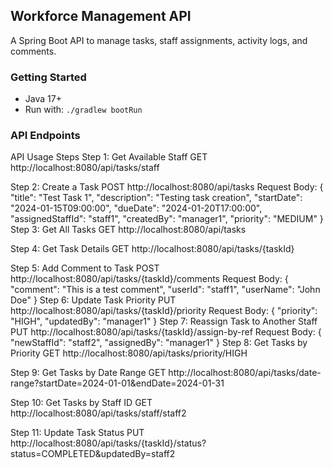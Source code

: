 ## Workforce Management API

A Spring Boot API to manage tasks, staff assignments, activity logs, and comments.

### Getting Started

- Java 17+
- Run with: `./gradlew bootRun`

### API Endpoints
API Usage Steps
Step 1: Get Available Staff
GET http://localhost:8080/api/tasks/staff

Step 2: Create a Task
POST http://localhost:8080/api/tasks
Request Body:
{
  "title": "Test Task 1",
  "description": "Testing task creation",
  "startDate": "2024-01-15T09:00:00",
  "dueDate": "2024-01-20T17:00:00",
  "assignedStaffId": "staff1",
  "createdBy": "manager1",
  "priority": "MEDIUM"
}
Step 3: Get All Tasks
GET http://localhost:8080/api/tasks

Step 4: Get Task Details
GET http://localhost:8080/api/tasks/{taskId}


Step 5: Add Comment to Task
POST http://localhost:8080/api/tasks/{taskId}/comments
Request Body:
{
  "comment": "This is a test comment",
  "userId": "staff1",
  "userName": "John Doe"
}
Step 6: Update Task Priority
PUT http://localhost:8080/api/tasks/{taskId}/priority
Request Body:
{
  "priority": "HIGH",
  "updatedBy": "manager1"
}
Step 7: Reassign Task to Another Staff
PUT http://localhost:8080/api/tasks/{taskId}/assign-by-ref
Request Body:
{
  "newStaffId": "staff2",
  "assignedBy": "manager1"
}
Step 8: Get Tasks by Priority
GET http://localhost:8080/api/tasks/priority/HIGH

Step 9: Get Tasks by Date Range
GET http://localhost:8080/api/tasks/date-range?startDate=2024-01-01&endDate=2024-01-31

Step 10: Get Tasks by Staff ID
GET http://localhost:8080/api/tasks/staff/staff2

Step 11: Update Task Status
PUT http://localhost:8080/api/tasks/{taskId}/status?status=COMPLETED&updatedBy=staff2